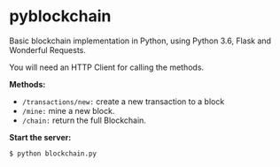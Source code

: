 # pyblockchain
Basic blockchain implementation in Python, using Python 3.6, Flask and Wonderful Requests.

You will need an HTTP Client for calling the methods.

**Methods:**
 - `/transactions/new:` create a new transaction to a block 
 - `/mine:` mine a new block. 
 - `/chain:` return the full Blockchain.

 **Start the server:**

 `$ python blockchain.py `     
